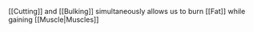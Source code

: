 [[Cutting]] and [[Bulking]] simultaneously allows us to burn [[Fat]] while gaining [[Muscle|Muscles]]
